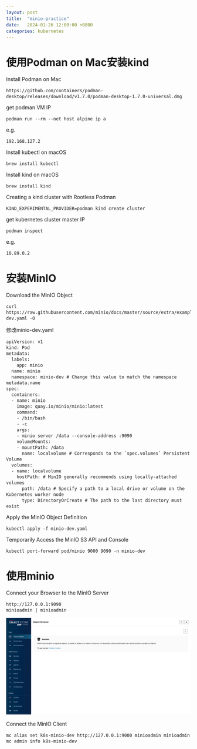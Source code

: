 ```yaml
---
layout: post
title:  "minio-practice"
date:   2024-01-26 12:00:00 +0800
categories: kubernetes
---
```


# 使用Podman on Mac安装kind

Install Podman on Mac

```
https://github.com/containers/podman-desktop/releases/download/v1.7.0/podman-desktop-1.7.0-universal.dmg
```

get podman VM IP

```
podman run --rm --net host alpine ip a
```

e.g.

```
192.168.127.2
```

Install kubectl on macOS

```
brew install kubectl
```

Install kind on macOS

```
brew install kind
```

Creating a kind cluster with Rootless Podman

```
KIND_EXPERIMENTAL_PROVIDER=podman kind create cluster
```

get kubernetes cluster master IP

```
podman inspect
```

e.g.

```
10.89.0.2
```

# 安装MinIO

Download the MinIO Object

```
curl https://raw.githubusercontent.com/minio/docs/master/source/extra/examples/minio-dev.yaml -O
```

修改minio-dev.yaml

```
apiVersion: v1
kind: Pod
metadata:
  labels:
    app: minio
  name: minio
  namespace: minio-dev # Change this value to match the namespace metadata.name
spec:
  containers:
  - name: minio
    image: quay.io/minio/minio:latest
    command:
    - /bin/bash
    - -c
    args:
    - minio server /data --console-address :9090
    volumeMounts:
    - mountPath: /data
      name: localvolume # Corresponds to the `spec.volumes` Persistent Volume
  volumes:
  - name: localvolume
    hostPath: # MinIO generally recommends using locally-attached volumes
      path: /data # Specify a path to a local drive or volume on the Kubernetes worker node
      type: DirectoryOrCreate # The path to the last directory must exist
```

Apply the MinIO Object Definition

```
kubectl apply -f minio-dev.yaml
```

Temporarily Access the MinIO S3 API and Console

```
kubectl port-forward pod/minio 9000 9090 -n minio-dev
```

# 使用minio

Connect your Browser to the MinIO Server

```
http://127.0.0.1:9090
minioadmin | minioadmin
```

![](https://raw.githubusercontent.com/wavebreake/imagehosting/main/minio.png)

Connect the MinIO Client

```
mc alias set k8s-minio-dev http://127.0.0.1:9000 minioadmin minioadmin
mc admin info k8s-minio-dev
```
